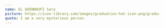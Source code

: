 ```yaml
---
name: EL QUENNOUFI Sara
picture: https://icon-library.com/images/graduation-hat-icon-png/graduation-hat-icon-png-29.jpg
quote: I am a very mysterious person.
---
```

